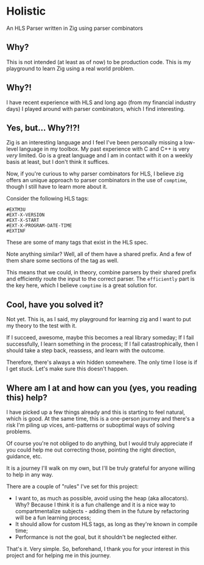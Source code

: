 # Holistic

An HLS Parser written in Zig using parser combinators

## Why?

This is not intended (at least as of now) to be production code. This is my playground to learn Zig using a real world problem.

## Why?!

I have recent experience with HLS and long ago (from my financial industry days) I played around with parser combinators, which I find interesting.

## Yes, but... Why?!?!

Zig is an interesting language and I feel I've been personally missing a low-level language in my toolbox. My past experience with C and C++ is very _very_ limited.
Go is a great language and I am in contact with it on a weekly basis at least, but I don't think it suffices.

Now, if you're curious to why parser combinators for HLS, I believe zig offers an unique approach to parser combinators in the use of `comptime`, though I still have to learn more about it.

Consider the following HLS tags:

```hls
#EXTM3U
#EXT-X-VERSION
#EXT-X-START
#EXT-X-PROGRAM-DATE-TIME
#EXTINF
```

These are some of many tags that exist in the HLS spec.

Note anything similar? Well, all of them have a shared prefix. And a few of them share some sections of the tag as well.

This means that we could, in theory, combine parsers by their shared prefix and efficiently route the input to the correct parser. The `efficiently` part is the key here, which I believe `comptime` is a great solution for.

## Cool, have you solved it?

Not yet. This is, as I said, my playground for learning zig and I want to put my theory to the test with it.

If I succeed, awesome, maybe this becomes a real library someday;
If I fail successfully, I learn something in the process;
If I fail catastrophically, then I should take a step back, reassess, and learn with the outcome.

Therefore, there's always a win hidden somewhere. The only time I lose is if I get stuck. Let's make sure this doesn't happen.


## Where am I at and how can you (yes, you reading this) help?

I have picked up a few things already and this is starting to feel natural, which is good.
At the same time, this is a one-person journey and there's a risk I'm piling up vices, anti-patterns or suboptimal ways of solving problems.

Of course you're not obliged to do anything, but I would truly appreciate if you could help me out correcting those, pointing the right direction, guidance, etc.

It is a journey I'll walk on my own, but I'll be truly grateful for anyone willing to help in any way.

There are a couple of "rules" I've set for this project:

- I want to, as much as possible, avoid using the heap (aka allocators). Why? Because I think it is a fun challenge and it is a nice way to compartmentalize subjects - adding them in the future by refactoring will be a fun learning process;
- It should allow for custom HLS tags, as long as they're known in compile time;
- Performance is not the goal, but it shouldn't be neglected either.

That's it. Very simple. So, beforehand, I thank you for your interest in this project and for helping me in this journey.
